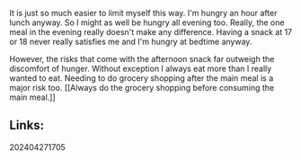 It is just so much easier to limit myself this way. I'm hungry an hour after lunch anyway. So I might as well be hungry all evening too. Really, the one meal in the evening really doesn't make any difference. Having a snack at 17 or 18 never really satisfies me and I'm hungry at bedtime anyway.

However, the risks that come with the afternoon snack far outweigh the discomfort of hunger. Without exception I always eat more than I really wanted to eat. Needing to do grocery shopping after the main meal is a major risk too. [[Always do the grocery shopping before consuming the main meal.]]

## Links:



202404271705